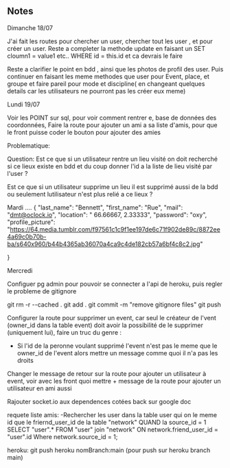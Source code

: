 ## Notes

Dimanche 18/07

J'ai fait les routes pour chercher un user, chercher tout les user , et pour créer un user.
Reste a completer la methode update en faisant un SET cloumn1 = value1 etc.. WHERE id = this.id et ca devrais le faire 

Reste a clarifier le point en bdd , ainsi que les photos de profil des user.
Puis continuer en faisant les meme methodes que user pour Event, place, et groupe et faire pareil pour mode et discipline( en changeant quelques details car les utilisateurs ne pourront pas les créer eux meme)



Lundi 19/07

Voir les POINT sur sql, pour voir comment rentrer e, base de données des coordonnées,
Faire la route pour ajouter un ami a sa liste d'amis, pour que le front puisse coder le bouton pour ajouter des amies 

Problematique: 

Question: Est ce que si un utilisateur rentre un lieu visité on doit recherché si ce lieux existe en bdd et du coup donner l'id a la liste de lieu visité par l'user ? 

Est ce que si un utilisateur supprime un lieu il est supprimé aussi de la bdd ou seulement lutilisateur n'est plus relié a ce lieux ? 

Mardi 
....
{
    "last_name": "Bennett",
    "first_name": "Rue",
    "mail": "dmt@oclock.io",
    "location": " 66.66667, 2.33333",
    "password": "oxy", 
    "profile_picture": "https://64.media.tumblr.com/f97561c1c9f1ee197de6c71f902de89c/8872ee4a69c0b70b-ba/s640x960/b44b4365ab36070a4ca9c4de182cb57a6bf4c8c2.jpg"

}

Mercredi 

Configuer pg admin pour pouvoir se connecter a l'api de heroku, puis regler le probleme de gitignore 

git rm -r --cached . git add . git commit -m "remove gitignore files" git push

Configurer la route pour supprimer un event, car seul le créateur de l'vent (owner_id dans la table event) doit avoir la possibilité de le supprimer (uniquement lui), faire un truc du genre : 
- Si l'id de la peronne voulant supprimé l'event n'est pas le meme que le owner_id de l'event alors mettre un message comme quoi il n'a pas les droits 

Changer le message de retour sur la route pour ajouter un utilisateur à event, voir avec les front quoi mettre + message de la route pour ajouter un utilisateur en ami aussi 

Rajouter socket.io aux dependences cotées back sur google doc

requete liste amis:
-Rechercher les user dans la table user qui on le meme id que le friernd_user_id de la table "network" QUAND la source_id = 1
SELECT "user".* FROM "user" 
join "network" ON network.friend_user_id = "user".id
Where network.source_id = 1;

heroku: git push heroku nomBranch:main (pour push sur heroku branch main)
